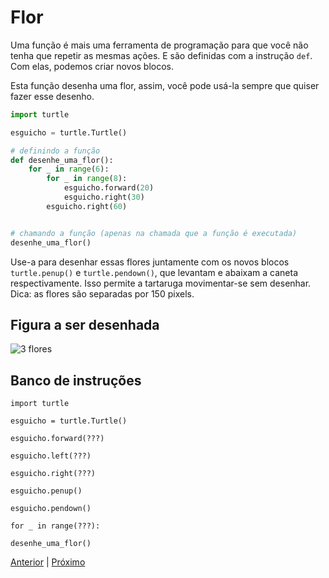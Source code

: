 # Flor

Uma função é mais uma ferramenta de programação para que você não tenha que
repetir as mesmas ações. E são definidas com a instrução ```def```. Com elas,
podemos criar novos blocos.

Esta função desenha uma flor, assim, você pode usá-la sempre que quiser fazer
esse desenho.

```python
import turtle

esguicho = turtle.Turtle()

# definindo a função
def desenhe_uma_flor():
    for _ in range(6):
        for _ in range(8):
            esguicho.forward(20)
            esguicho.right(30)
        esguicho.right(60)


# chamando a função (apenas na chamada que a função é executada)
desenhe_uma_flor()
```

Use-a para desenhar essas flores juntamente com os novos blocos
```turtle.penup()``` e ```turtle.pendown()```, que levantam e abaixam a caneta
respectivamente. Isso permite a tartaruga movimentar-se sem desenhar. Dica: as
flores são separadas por 150 pixels.

## Figura a ser desenhada
![3 flores](08_flor_com_funcao.png "3 flores")

## Banco de instruções

```import turtle```

```esguicho = turtle.Turtle()```

```esguicho.forward(???)```

```esguicho.left(???)```

```esguicho.right(???)```

```esguicho.penup()```

```esguicho.pendown()```

```for _ in range(???):```

```desenhe_uma_flor()```

[Anterior](07_hexagono_de_hexagonos.md) | [Próximo](09_formas.md)
